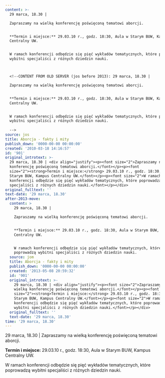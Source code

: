 ```yaml
---
content: >-
  29 marca, 18.30 | 

  Zapraszamy na wielką konferencję poświęconą tematowi aborcji.


  **Termin i miejsce:** 29.03.10 r., godz. 18:30, Aula w Starym BUW, Kampus
  Centralny UW.


  W ramach konferencji odbędzie się pięć wykładów tematycznych, które poprowadzą
  wybitni specjaliści z różnych dziedzin nauki.



  <!--CONTENT FROM OLD SERVER (jos before 2013): 29 marca, 18.30 | 

  Zapraszamy na wielką konferencję poświęconą tematowi aborcji.


  **Termin i miejsce:** 29.03.10 r., godz. 18:30, Aula w Starym BUW, Kampus
  Centralny UW.


  W ramach konferencji odbędzie się pięć wykładów tematycznych, które poprowadzą
  wybitni specjaliści z różnych dziedzin nauki.
                    
  -->
source: jos
title: Aborcja - fakty i mity
publish_down: '0000-00-00 00:00:00'
created: '2010-03-18 14:16:57'
id: '901'
original_introtext: >-
  29 marca, 18.30 | <div align="justify"><p><font size="2">Zapraszamy na wielką
  konferencję poświęconą tematowi aborcji.</font></p><p><font
  size="2"><strong>Termin i miejsce:</strong> 29.03.10 r., godz. 18:30, Aula w
  Starym BUW, Kampus Centralny UW.</font></p><p><font size="2">W ramach
  konferencji odbędzie się pięć wykładów tematycznych, które poprowadzą wybitni
  specjaliści z różnych dziedzin nauki.</font></p></div>                  
original_fulltext: ''
text-date: '29 marca, 18.30'
after-2013-move:
  content: >
    29 marca, 18.30 | 

    Zapraszamy na wielką konferencję poświęconą tematowi aborcji.


    **Termin i miejsce:** 29.03.10 r., godz. 18:30, Aula w Starym BUW, Kampus
    Centralny UW.


    W ramach konferencji odbędzie się pięć wykładów tematycznych, które
    poprowadzą wybitni specjaliści z różnych dziedzin nauki.
  source: jom
  title: Aborcja - fakty i mity
  publish_down: '0000-00-00 00:00:00'
  created: '2013-05-08 20:59:32'
  id: '901'
  original_introtext: >-
    29 marca, 18.30 | <div align="justify"><p><font size="2">Zapraszamy na
    wielką konferencję poświęconą tematowi aborcji.</font></p><p><font
    size="2"><strong>Termin i miejsce:</strong> 29.03.10 r., godz. 18:30, Aula w
    Starym BUW, Kampus Centralny UW.</font></p><p><font size="2">W ramach
    konferencji odbędzie się pięć wykładów tematycznych, które poprowadzą
    wybitni specjaliści z różnych dziedzin nauki.</font></p></div>
  original_fulltext: ''
  text-date: '29 marca, 18.30'
time: '29 marca, 18.30'
---
```

29 marca, 18.30 | 
Zapraszamy na wielką konferencję poświęconą tematowi aborcji.

**Termin i miejsce:** 29.03.10 r., godz. 18:30, Aula w Starym BUW, Kampus Centralny UW.

W ramach konferencji odbędzie się pięć wykładów tematycznych, które poprowadzą wybitni specjaliści z różnych dziedzin nauki.


<!--CONTENT FROM OLD SERVER (jos before 2013): 29 marca, 18.30 | 
Zapraszamy na wielką konferencję poświęconą tematowi aborcji.

**Termin i miejsce:** 29.03.10 r., godz. 18:30, Aula w Starym BUW, Kampus Centralny UW.

W ramach konferencji odbędzie się pięć wykładów tematycznych, które poprowadzą wybitni specjaliści z różnych dziedzin nauki.
                  
-->

<!--{{json:{"created_date":"2010-03-18 14:16:57","publish_down":"0000-00-00 00:00:00","id":"901"}}}-->